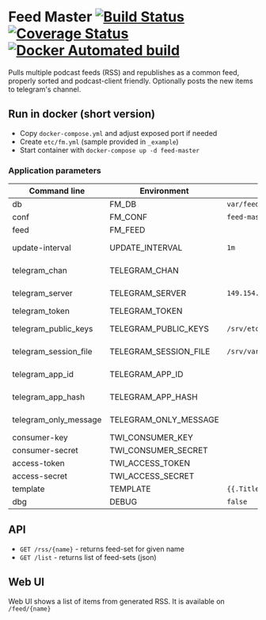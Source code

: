 # Feed Master [![Build Status](https://github.com/umputun/feed-master/workflows/build/badge.svg)](https://github.com/umputun/feed-master/actions) [![Coverage Status](https://coveralls.io/repos/github/umputun/feed-master/badge.svg?branch=master)](https://coveralls.io/github/umputun/feed-master?branch=master) [![Docker Automated build](https://img.shields.io/docker/automated/umputun/feed-master)](https://hub.docker.com/r/umputun/feed-master)

Pulls multiple podcast feeds (RSS) and republishes as a common feed, properly sorted and podcast-client friendly. Optionally posts the new items to telegram's channel.

## Run in docker (short version)

- Copy `docker-compose.yml` and adjust exposed port if needed
- Create `etc/fm.yml` (sample provided in `_example`)
- Start container with `docker-compose up -d feed-master`

### Application parameters

| Command line     | Environment       | Default               | Description                         |
| -----------------| ------------------| ----------------------| ----------------------------------- |
| db               | FM_DB             | `var/feed-master.bdb` | bolt db file                        |
| conf             | FM_CONF           | `feed-master.yml`     | config file (yml)                   |
| feed             | FM_FEED           |                 | single feed, overrides config             |
| update-interval  | UPDATE_INTERVAL   | `1m`            | update interval, overrides config         |
| telegram_chan    | TELEGRAM_CHAN     |                 | single telegram channel, overrides config |
| telegram_server  | TELEGRAM_SERVER   | `149.154.167.50:443` | telegram API server from https://my.telegram.org/apps |
| telegram_token   | TELEGRAM_TOKEN    |                 | telegram token           |
| telegram_public_keys | TELEGRAM_PUBLIC_KEYS  | `/srv/etc/tg_public_keys.pem` | telegram public keys file location |
| telegram_session_file | TELEGRAM_SESSION_FILE | `/srv/var/session.json` | telegram sessions file location |
| telegram_app_id  | TELEGRAM_APP_ID   |                 | telegram app ID from https://my.telegram.org/apps |
| telegram_app_hash | TELEGRAM_APP_HASH |                | telegram hash from https://my.telegram.org/apps |
| telegram_only_message| TELEGRAM_ONLY_MESSAGE |         | don't send audio files to telegram, only text |
| consumer-key     | TWI_CONSUMER_KEY  |                 | twitter consumer key     |
| consumer-secret  | TWI_CONSUMER_SECRET |               | twitter consumer secret  |
| access-token     | TWI_ACCESS_TOKEN  |                 | twitter access token     |
| access-secret    | TWI_ACCESS_SECRET |                 | twitter access secret    |
| template         | TEMPLATE | `{{.Title}} - {{.Link}}` | twitter message template |
| dbg              | DEBUG             | `false`         | debug mode               |

## API

- `GET /rss/{name}` - returns feed-set for given name
- `GET /list` - returns list of feed-sets (json)

## Web UI

Web UI shows a list of items from generated RSS. It is available on `/feed/{name}`
